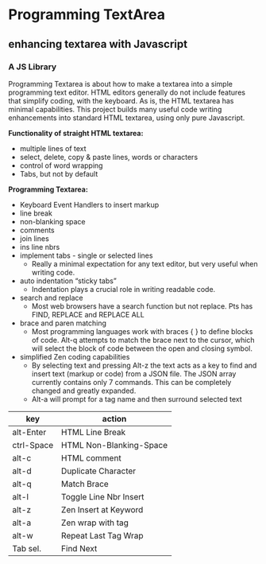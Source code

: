 # Programming TextArea

## enhancing textarea with Javascript 
### A JS Library

Programming Textarea is about how to make a textarea into a simple programming text editor. HTML editors generally do not include features that simplify coding, with the keyboard. As is, the HTML textarea has minimal capabilities. This project builds many useful code writing enhancements into standard HTML textarea, using only pure Javascript.

__Functionality of	straight HTML textarea:__
* multiple lines of text
* select, delete, copy & paste lines, words or characters
* control of word wrapping
* Tabs, but not by default 

__Programming Textarea:__
* Keyboard Event Handlers to insert markup
* line break
* non-blanking space
* comments
* join lines
* ins line nbrs
* implement tabs - single or selected lines
  * Really a minimal expectation for any text editor, but very useful when writing code.
* auto indentation “sticky tabs” 
  * Indentation plays a crucial role in writing readable code.
* search and replace 
  * Most web browsers have a search function but not replace. Pts has FIND, REPLACE and REPLACE ALL
* brace and paren matching 
  * Most programming languages work with braces { } to define blocks of code. Alt-q attempts to match the brace next to the cursor,       which will select the block of code between the open and closing symbol.
* simplified Zen coding capabilities 
  * By selecting text and pressing Alt-z the text acts as a key to find and insert text (markup or code) from a JSON file. The JSON array currently contains only 7 commands. This can be completely changed and greatly expanded.
  * Alt-a will prompt for a tag name and then surround selected text

key | action
----|-------
alt-Enter |	HTML Line Break
ctrl-Space |	HTML Non-Blanking-Space
alt-c |	HTML comment
alt-d |	Duplicate Character
alt-q |	Match Brace
alt-l |	Toggle Line Nbr Insert
alt-z |	Zen Insert at Keyword
alt-a |	Zen wrap with tag
alt-w |	Repeat Last Tag Wrap
Tab sel. |	Find Next
